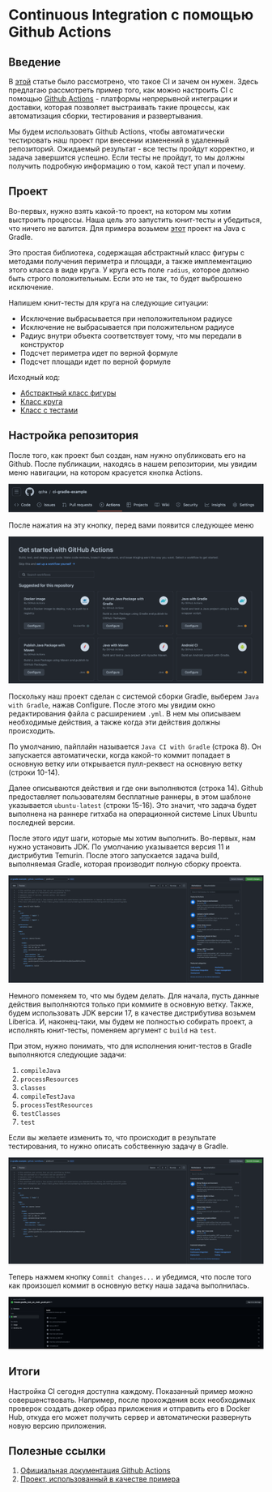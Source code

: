# Continuous Integration с помощью Github Actions

## Введение 
В [этой](./intro.md) статье было рассмотрено, что такое CI и зачем он нужен. Здесь предлагаю рассмотреть пример того, как можно настроить CI с помощью [Github Actions](https://docs.github.com/ru/actions) - платформы непрерывной интеграции и доставки, которая позволяет выстраивать такие процессы, как автоматизация сборки, тестирования и развертывания.

Мы будем использовать Github Actions, чтобы автоматически тестировать наш проект при внесении изменений в удаленный репозиторий. Ожидаемый результат - все тесты пройдут корректно, и задача завершится успешно. Если тесты не пройдут, то мы должны получить подробную информацию о том, какой тест упал и почему. 

## Проект
Во-первых, нужно взять какой-то проект, на котором мы хотим выстроить процессы. Наша цель это запустить юнит-тесты и убедиться, что ничего не валится.
Для примера возьмем [этот](https://github.com/qcha/ci-gradle-example) проект на Java с Gradle.

Это простая библиотека, содержащая абстрактный класс фигуры с методами получения периметра и площади, а также имплементацию этого класса в виде круга. У круга есть поле `radius`, которое должно быть строго положительным. Если это не так, то будет выброшено исключение. 

Напишем юнит-тесты для круга на следующие ситуации:
* Исключение выбрасывается при неположительном радиусе
* Исключение не выбрасывается при положительном радиусе
* Радиус внутри объекта соответствует тому, что мы передали в конструктор
* Подсчет периметра идет по верной формуле
* Подсчет площади идет по верной формуле

Исходный код:
* [Абстрактный класс фигуры](https://github.com/qcha/ci-gradle-example/blob/main/src/main/java/ru/aarexer/figures/Figure.java)
* [Класс круга](https://github.com/qcha/ci-gradle-example/blob/main/src/main/java/ru/aarexer/figures/Circle.java)
* [Класс с тестами](https://github.com/qcha/ci-gradle-example/blob/main/src/test/java/ru/aarexer/figures/CircleTest.java)

## Настройка репозитория
После того, как проект был создан, нам нужно опубликовать его на Github. После публикации, находясь в нашем репозитории, мы увидим меню навигации, на котором красуется кнопка Actions.

![Github Actions](../images/ci/github_actions_1.png)

После нажатия на эту кнопку, перед вами появится следующее меню

![Github Actions 2](../images/ci/github_actions_2.png)

Поскольку наш проект сделан с системой сборки Gradle, выберем `Java with Gradle`, нажав Configure. После этого мы увидим окно редактирования файла с расширением `.yml`. В нем мы описываем необходимые действия, а также когда эти действия должны происходить.

По умолчанию, пайплайн называется `Java CI with Gradle` (строка 8). Он запускается автоматически, когда какой-то коммит попадает в основную ветку или открывается пулл-реквест на основную ветку (строки 10-14).

Далее описываются действия и где они выполняются (строка 14). Github предоставляет пользователям бесплатные раннеры, в этом шаблоне указывается `ubuntu-latest` (строки 15-16). Это значит, что задача будет выполнена на раннере гитхаба на операционной системе Linux Ubuntu последней версии. 

После этого идут шаги, которые мы хотим выполнить. Во-первых, нам нужно установить JDK. По умолчанию указывается версия 11 и дистрибутив Temurin. После этого запускается задача build, выполняемая Gradle, которая производит полную сборку проекта.

![Github Actions 3](../images/ci/github_actions_3.png)

Немного поменяем то, что мы будем делать. Для начала, пусть данные действия выполняются только при коммите в основную ветку. Также, будем использовать JDK версии 17, в качестве дистрибутива возьмем Liberica. И, наконец-таки, мы будем не полностью собирать проект, а исполнять юнит-тесты, поменяем аргумент с `build` на `test`. 

При этом, нужно понимать, что для исполнения юнит-тестов в Gradle выполняются следующие задачи:
1) `compileJava`
2) `processResources`
3) `classes`
4) `compileTestJava`
5) `processTestResources`
6) `testClasses`
7) `test`

Если вы желаете изменить то, что происходит в результате тестирования, то нужно описать собственную задачу в Gradle.

![Github Actions 4](../images/ci/github_actions_4.png)

Теперь нажмем кнопку `Commit changes...` и убедимся, что после того как произошел коммит в основную ветку наша задача выполнилась.

![Github Actions 5](../images/ci/github_actions_5.png)

## Итоги
Настройка CI сегодня доступна каждому. Показанный пример можно совершенствовать. Например, после прохождения всех необходимых проверок создать докер образ приложения и отправить его в Docker Hub, откуда его может получить сервер и автоматически развернуть новую версию приложения.

## Полезные ссылки

1. [Официальная документация Github Actions](https://docs.github.com/ru/actions)
2. [Проект, использованный в качестве примера](https://github.com/qcha/ci-gradle-example)

